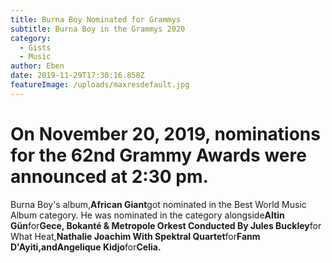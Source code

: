 ```yaml
---
title: Burna Boy Nominated for Grammys
subtitle: Burna Boy in the Grammys 2020
category:
  - Gists
  - Music
author: Eben
date: 2019-11-29T17:30:16.858Z
featureImage: /uploads/maxresdefault.jpg
---
```

# On November 20, 2019, nominations for the 62nd Grammy Awards were announced at 2:30 pm.

Burna Boy's album,**African Giant**got nominated in the Best World Music Album category. He was nominated in the category alongside**Altin Gün**for**Gece, Bokanté & Metropole Orkest Conducted By Jules Buckley**for What Heat,**Nathalie Joachim With Spektral Quartet**for**Fanm D'Ayiti,**and**Angelique Kidjo**for**Celia.**
